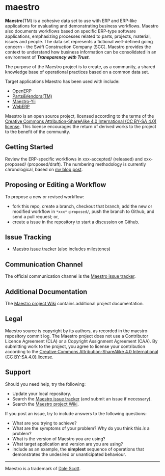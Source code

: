 maestro
=======
**Maestro**(TM) is a cohesive data set to use with ERP and ERP-like applications for evaluating and demonstrating business workflows. Maestro also documents workflows based on specific ERP-type software applications, emphasizing processes related to parts, projects, material, issues and people. The data set represents a fictional well-defined going concern - the Swift Construction Company (SCC). Maestro provides the context to understand how business information can be consolidated in an environment of ***Transparency with Trust***.

The purpose of the Maestro project is to create, as a community, a shared knowledge base of operational practices based on a common data set.

Target applications Maestro has been used with include:
* [OpenERP](http://www.openerp.com)
* [Parts&Vendors(TM)](http://www.triogydesign.com)
* [Maestro-Yii](http://www.github.com/dalers/maestro-yii)
* [WebERP](http://www.weberp.org)

Maestro is an open source project, licensed according to the terms of the [Creative Commons Attribution-ShareAlike 4.0 International (CC BY-SA 4.0) license](http://creativecommons.org/licenses/by-sa/4.0/). This license encourages the return of derived works to the project to the benefit of the community.

Getting Started
---------------
Review the ERP-specific workflows in xxx-accepted/ (released) and xxx-proposed/ (proposed/draft). The numbering methodology is currently chronological, based on [my blog post](http://www.dalescott.net/wordpress/?p=2723).

Proposing or Editing a Workflow
-------------------------------
To propose a new or revised workflow:
* fork this repo, create a branch, checkout that branch, add the new or modified workflow in `*xxx*-proposed/`, push the branch to Github, and send a pull request; or,
* create a issue in the repository to start a discussion on Github.

Issue Tracking
--------------
* [Maestro issue tracker](https://github.com/dalers/maestro/issues) (also includes milestones)

Communication Channel
---------------------
The official communication channel is the [Maestro issue tracker](https://github.com/dalers/maestro/issues).

Additional Documentation
------------------------
The [Maestro project Wiki](https://github.com/dalers/maestro/wiki) contains additional project documentation.

Legal
-----
Maestro source is copyright by its authors, as recorded in the maestro repository commit log. The Maestro project does not use a Contributor Licence Agreement (CLA) or a Copyright Assignment Agreement (CAA). By submitting work to the project, you agree to license your contribution according to the [Creative Commons Attribution-ShareAlike 4.0 International (CC BY-SA 4.0) license](http://creativecommons.org/licenses/by-sa/4.0/).

Support
-------
Should you need help, try the following:
* Update your local repository.
* Search the [Maestro issue tracker](https://github.com/dalers/maestro/issues) (and submit an issue if necessary).
* Search the [Maestro project Wiki](https://github.com/dalers/maestro/wiki/).

If you post an issue, try to include answers to the following questions:
* What are you trying to achieve?
* What are the symptoms of your problem? Why do you think this *is* a problem?
* What is the version of Maestro you are using?
* What target application and version are you are using?
* Include as an example, the **simplest** sequence of operations that demonstrates the undesired or unanticipated behaviour.

---

Maestro is a trademark of [Dale Scott](http://www.dalescott.net).
